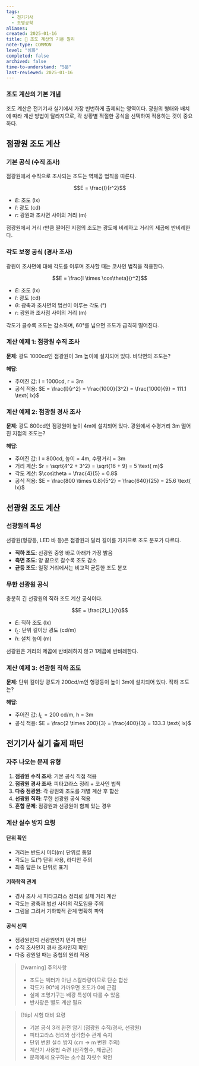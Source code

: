 ```yaml
---
tags:
  - 전기기사
  - 조명공학
aliases: 
created: 2025-01-16
title: 📝 조도 계산의 기본 원리
note-type: COMMON
level: "심화"
completed: false
archived: false
time-to-understand: "5분"
last-reviewed: 2025-01-16
---
```


### 조도 계산의 기본 개념

조도 계산은 전기기사 실기에서 가장 빈번하게 출제되는 영역이다. 광원의 형태와 배치에 따라 계산 방법이 달라지므로, 각 상황별 적절한 공식을 선택하여 적용하는 것이 중요하다.

## 점광원 조도 계산

### 기본 공식 (수직 조사)

점광원에서 수직으로 조사되는 조도는 역제곱 법칙을 따른다.

$$E = \frac{I}{r^2}$$

- $E$: 조도 (lx)
- $I$: 광도 (cd)
- $r$: 광원과 조사면 사이의 거리 (m)

점광원에서 거리 r만큼 떨어진 지점의 조도는 광도에 비례하고 거리의 제곱에 반비례한다.

### 각도 보정 공식 (경사 조사)

광원이 조사면에 대해 각도를 이루며 조사할 때는 코사인 법칙을 적용한다.

$$E = \frac{I \times \cos\theta}{r^2}$$

- $E$: 조도 (lx)
- $I$: 광도 (cd)
- $\theta$: 광축과 조사면의 법선이 이루는 각도 (°)
- $r$: 광원과 조사점 사이의 거리 (m)

각도가 클수록 조도는 감소하며, 60°를 넘으면 조도가 급격히 떨어진다.

### 계산 예제 1: 점광원 수직 조사

**문제**: 광도 1000cd인 점광원이 3m 높이에 설치되어 있다. 바닥면의 조도는?

**해답**:
- 주어진 값: I = 1000cd, r = 3m
- 공식 적용: $E = \frac{I}{r^2} = \frac{1000}{3^2} = \frac{1000}{9} = 111.1 \text{ lx}$

### 계산 예제 2: 점광원 경사 조사

**문제**: 광도 800cd인 점광원이 높이 4m에 설치되어 있다. 광원에서 수평거리 3m 떨어진 지점의 조도는?

**해답**:
- 주어진 값: I = 800cd, 높이 = 4m, 수평거리 = 3m
- 거리 계산: $r = \sqrt{4^2 + 3^2} = \sqrt{16 + 9} = 5 \text{ m}$
- 각도 계산: $\cos\theta = \frac{4}{5} = 0.8$
- 공식 적용: $E = \frac{800 \times 0.8}{5^2} = \frac{640}{25} = 25.6 \text{ lx}$

## 선광원 조도 계산

### 선광원의 특성

선광원(형광등, LED 바 등)은 점광원과 달리 길이를 가지므로 조도 분포가 다르다.

- **직하 조도**: 선광원 중앙 바로 아래가 가장 밝음
- **측면 조도**: 양 끝으로 갈수록 조도 감소
- **균등 조도**: 일정 거리에서는 비교적 균등한 조도 분포

### 무한 선광원 공식

충분히 긴 선광원의 직하 조도 계산 공식이다.

$$E = \frac{2I_L}{h}$$

- $E$: 직하 조도 (lx)
- $I_L$: 단위 길이당 광도 (cd/m)
- $h$: 설치 높이 (m)

선광원은 거리의 제곱에 반비례하지 않고 1제곱에 반비례한다.

### 계산 예제 3: 선광원 직하 조도

**문제**: 단위 길이당 광도가 200cd/m인 형광등이 높이 3m에 설치되어 있다. 직하 조도는?

**해답**:
- 주어진 값: $I_L = 200 \text{ cd/m}$, h = 3m
- 공식 적용: $E = \frac{2 \times 200}{3} = \frac{400}{3} = 133.3 \text{ lx}$

## 전기기사 실기 출제 패턴

### 자주 나오는 문제 유형

1. **점광원 수직 조사**: 기본 공식 직접 적용
2. **점광원 경사 조사**: 피타고라스 정리 + 코사인 법칙
3. **다중 점광원**: 각 광원의 조도를 개별 계산 후 합산
4. **선광원 직하**: 무한 선광원 공식 적용
5. **혼합 문제**: 점광원과 선광원이 함께 있는 경우

### 계산 실수 방지 요령

#### 단위 확인
- 거리는 반드시 미터(m) 단위로 통일
- 각도는 도(°) 단위 사용, 라디안 주의
- 최종 답은 lx 단위로 표기

#### 기하학적 관계
- 경사 조사 시 피타고라스 정리로 실제 거리 계산
- 각도는 광축과 법선 사이의 각도임을 주의
- 그림을 그려서 기하학적 관계 명확히 파악

#### 공식 선택
- 점광원인지 선광원인지 먼저 판단
- 수직 조사인지 경사 조사인지 확인
- 다중 광원일 때는 중첩의 원리 적용

>[!warning] 주의사항
>- 조도는 벡터가 아닌 스칼라량이므로 단순 합산
>- 각도가 90°에 가까우면 조도가 0에 근접
>- 실제 조명기구는 배광 특성이 다를 수 있음
>- 반사광은 별도 계산 필요

>[!tip] 시험 대비 요령
>- 기본 공식 3개 완전 암기 (점광원 수직/경사, 선광원)
>- 피타고라스 정리와 삼각함수 관계 숙지
>- 단위 변환 실수 방지 (cm → m 변환 주의)
>- 계산기 사용법 숙련 (삼각함수, 제곱근)
>- 문제에서 요구하는 소수점 자릿수 확인 